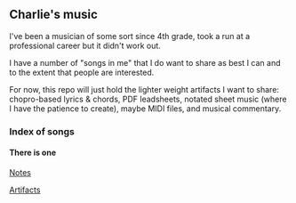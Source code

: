 ## Charlie's music

I've been a musician of some sort since 4th grade, took a run at a professional career but it didn't work out. 

I have a number of "songs in me" that I do want to share as best I can and to the extent that people are interested. 

For now, this repo will just hold the lighter weight artifacts I want to share: chopro-based lyrics & chords, PDF leadsheets, notated sheet music (where I have the patience to create), maybe MIDI files, and musical commentary. 

### Index of songs

#### There is one

[Notes](https://github.com/CharlesTBetz/tunes/blob/master/ThereIsOne/ThereIsOne-notes.md)

[Artifacts](https://github.com/CharlesTBetz/tunes/tree/master/ThereIsOne)

